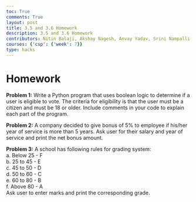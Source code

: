 ```yaml
---
toc: True
comments: True
layout: post
title: 3.5 and 3.6 Homework
description: 3.5 and 3.6 Homework
contributors: Nitin Balaji, Akshay Nagesh, Anvay Yadav, Srini Nampalli
courses: {'csp': {'week': 7}}
type: hacks
---
```


# Homework
**Problem 1:** Write a Python program that uses boolean logic to determine if a user is eligible to vote. The criteria for eligibility is that the user must be a citizen and must be 18 or older. Include comments in your code to explain each part of the program.

**Problem 2:** A company decided to give bonus of 5% to employee if his/her year of service is more than 5 years. Ask user for their salary and year of service and print the net bonus amount.

**Problem 3:** A school has following rules for grading system:
<br>
a. Below 25 - F<br>
b. 25 to 45 - E<br>
c. 45 to 50 - D<br>
d. 50 to 60 - C<br>
e. 60 to 80 - B<br>
f. Above 80 - A<br>
Ask user to enter marks and print the corresponding grade.
